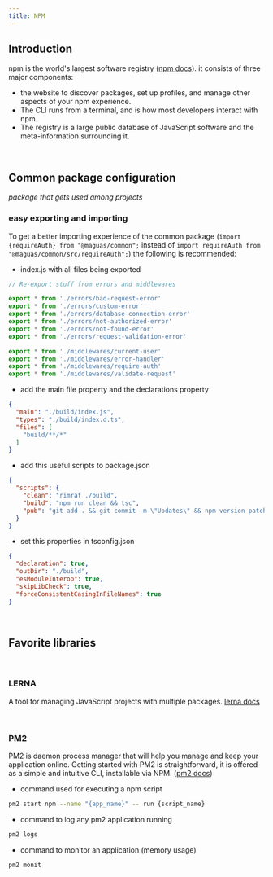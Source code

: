 ```yaml
---
title: NPM
---
```


## Introduction

npm is the world's largest software registry ([npm docs](https://docs.npmjs.com/about-npm)). it
consists of three major components:
* the website to discover packages, set up profiles,
  and manage other aspects of your npm experience.
* The CLI runs from a terminal, and is how most developers interact with npm.
* The registry is a large public database of JavaScript
  software and the meta-information surrounding it.

<br />
  
## Common package configuration
*package that gets used among projects*

### easy exporting and importing
To get a better importing experience of the common package
(`import {requireAuth} from "@maguas/common";` instead of `import requireAuth from "@maguas/common/src/requireAuth";`)
the following is recommended:
 
* index.js with all files being exported
```typescript
// Re-export stuff from errors and middlewares

export * from './errors/bad-request-error'
export * from './errors/custom-error'
export * from './errors/database-connection-error'
export * from './errors/not-authorized-error'
export * from './errors/not-found-error'
export * from './errors/request-validation-error'

export * from './middlewares/current-user'
export * from './middlewares/error-handler'
export * from './middlewares/require-auth'
export * from './middlewares/validate-request'
```
* add the main file property and the declarations property
```json
{
  "main": "./build/index.js",
  "types": "./build/index.d.ts",
  "files": [
    "build/**/*"
  ]
}
```

* add this useful scripts to package.json
```json
{
  "scripts": {
    "clean": "rimraf ./build",
    "build": "npm run clean && tsc",
    "pub": "git add . && git commit -m \"Updates\" && npm version patch && npm run build && npm publish --access public "
  }
}
```

* set this properties in tsconfig.json
```json
{
  "declaration": true,
  "outDir": "./build",
  "esModuleInterop": true,
  "skipLibCheck": true,
  "forceConsistentCasingInFileNames": true
}

```

<br />

## Favorite libraries

<br />

### LERNA

A tool for managing JavaScript projects with multiple packages. [lerna docs](https://lerna.js.org/)

<br />

### PM2

PM2 is daemon process manager that will help you manage and keep
your application online. Getting started with PM2
is straightforward, it is offered as a simple
and intuitive CLI, installable via NPM. ([pm2 docs](https://pm2.keymetrics.io/docs/usage/pm2-doc-single-page/))
<br/>

* command used for executing a npm script
```bash
pm2 start npm --name "{app_name}" -- run {script_name}
```
* command to log any pm2 application running
```bash
pm2 logs
```
* command to monitor an application (memory usage)
```bash
pm2 monit
```
